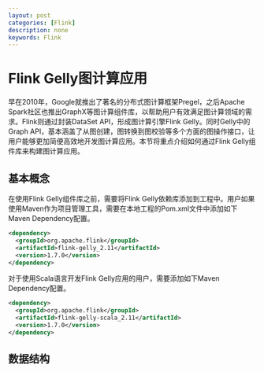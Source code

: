 ```yaml
---
layout: post
categories: [Flink]
description: none
keywords: Flink
---
```

# Flink Gelly图计算应用
早在2010年，Google就推出了著名的分布式图计算框架Pregel，之后Apache Spark社区也推出GraphX等图计算组件库，以帮助用户有效满足图计算领域的需求。Flink则通过封装DataSet API，形成图计算引擎Flink Gelly。同时Gelly中的Graph API，基本涵盖了从图创建，图转换到图校验等多个方面的图操作接口，让用户能够更加简便高效地开发图计算应用。本节将重点介绍如何通过Flink Gelly组件库来构建图计算应用。

## 基本概念
在使用Flink Gelly组件库之前，需要将Flink Gelly依赖库添加到工程中。用户如果使用Maven作为项目管理工具，需要在本地工程的Pom.xml文件中添加如下Maven Dependency配置。
```xml
<dependency>
  <groupId>org.apache.flink</groupId>
  <artifactId>flink-gelly_2.11</artifactId>
  <version>1.7.0</version>
</dependency>
```
对于使用Scala语言开发Flink Gelly应用的用户，需要添加如下Maven Dependency配置。
```xml
<dependency>
  <groupId>org.apache.flink</groupId>
  <artifactId>flink-gelly-scala_2.11</artifactId>
  <version>1.7.0</version>
</dependency>
```

## 数据结构












